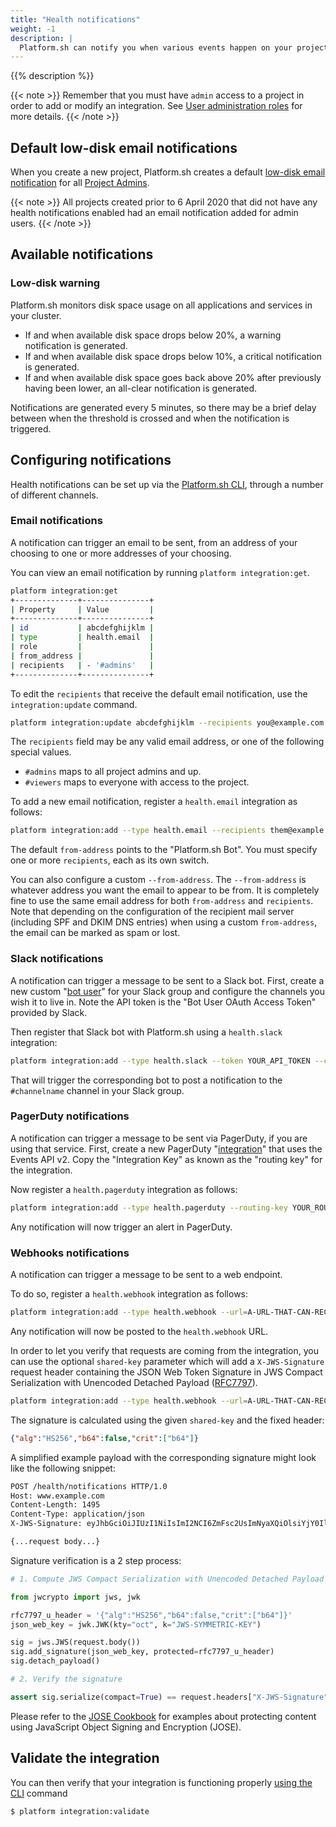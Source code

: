 ```yaml
---
title: "Health notifications"
weight: -1
description: |
  Platform.sh can notify you when various events happen on your project, in any environment. At this time the only notification provided is a low disk space warning, but others may be added in the future.
---
```


{{% description %}}

{{< note >}}
Remember that you must have `admin` access to a project in order to add or modify an integration.  See [User administration roles](/administration/users.md#user-roles) for more details.
{{< /note >}}

## Default low-disk email notifications

When you create a new project, Platform.sh creates a default [low-disk email notification](#low-disk-warning) for all [Project Admins](/administration/users.md#user-roles).

{{< note >}}
All projects created prior to 6 April 2020 that did not have any health notifications enabled had an email notification added for admin users.
{{< /note >}}

## Available notifications

### Low-disk warning

Platform.sh monitors disk space usage on all applications and services in your cluster.

* If and when available disk space drops below 20%, a warning notification is generated.
* If and when available disk space drops below 10%, a critical notification is generated.
* If and when available disk space goes back above 20% after previously having been lower, an all-clear notification is generated.

Notifications are generated every 5 minutes, so there may be a brief delay between when the threshold is crossed and when the notification is triggered.

## Configuring notifications

Health notifications can be set up via the [Platform.sh CLI](/development/cli/_index.md), through a number of different channels.

### Email notifications

A notification can trigger an email to be sent, from an address of your choosing to one or more addresses of your choosing.

You can view an email notification by running `platform integration:get`.

```bash
platform integration:get
+--------------+---------------+
| Property     | Value         |
+--------------+---------------+
| id           | abcdefghijklm |
| type         | health.email  |
| role         |               |
| from_address |               |
| recipients   | - '#admins'   |
+--------------+---------------+
```

To edit the `recipients` that receive the default email notification, use the `integration:update` command.

```bash
platform integration:update abcdefghijklm --recipients you@example.com
```

The `recipients` field may be any valid email address, or one of the following special values.

* `#admins` maps to all project admins and up.
* `#viewers` maps to everyone with access to the project.

To add a new email notification, register a `health.email` integration as follows:

```bash
platform integration:add --type health.email --recipients them@example.com --recipients others@example.com
```

The default `from-address` points to the "Platform.sh Bot". You must specify one or more `recipients`, each as its own switch.

You can also configure a custom `--from-address`. The `--from-address` is whatever address you want the email to appear to be from. It is completely fine to use the same email address for both `from-address` and `recipients`. Note that depending on the configuration of the recipient mail server (including SPF and DKIM DNS entries) when using a custom `from-address`, the email can be marked as spam or lost.


### Slack notifications

A notification can trigger a message to be sent to a Slack bot.  First, create a new custom "[bot user](https://api.slack.com/bot-users)" for your Slack group and configure the channels you wish it to live in.  Note the API token is the "Bot User OAuth Access Token" provided by Slack.

Then register that Slack bot with Platform.sh using a `health.slack` integration:

```bash
platform integration:add --type health.slack --token YOUR_API_TOKEN --channel '#channelname'
```

That will trigger the corresponding bot to post a notification to the `#channelname` channel in your Slack group.

### PagerDuty notifications

A notification can trigger a message to be sent via PagerDuty, if you are using that service.  First, create a new PagerDuty "[integration](https://support.pagerduty.com/docs/services-and-integrations)" that uses the Events API v2.  Copy the "Integration Key" as known as the "routing key" for the integration.

Now register a `health.pagerduty` integration as follows:


```bash
platform integration:add --type health.pagerduty --routing-key YOUR_ROUTING_KEY
```

Any notification will now trigger an alert in PagerDuty.

### Webhooks notifications

A notification can trigger a message to be sent to a web endpoint.

To do so, register a `health.webhook` integration as follows:

```bash
platform integration:add --type health.webhook --url=A-URL-THAT-CAN-RECEIVE-THE-POSTED-JSON
```

Any notification will now be posted to the `health.webhook` URL.

In order to let you verify that requests are coming from the integration, you can use the optional `shared-key` parameter which will add a `X-JWS-Signature` request header containing the JSON Web Token Signature in JWS Compact Serialization with Unencoded Detached Payload ([RFC7797](https://tools.ietf.org/html/rfc7797)).

```bash
platform integration:add --type health.webhook --url=A-URL-THAT-CAN-RECEIVE-THE-POSTED-JSON --shared-key JWS-SYMMETRIC-KEY
```

The signature is calculated using the given `shared-key` and the fixed header:

```json
{"alg":"HS256","b64":false,"crit":["b64"]}
```

A simplified example payload with the corresponding signature might look like the following snippet:

```bash
POST /health/notifications HTTP/1.0
Host: www.example.com
Content-Length: 1495
Content-Type: application/json
X-JWS-Signature: eyJhbGciOiJIUzI1NiIsImI2NCI6ZmFsc2UsImNyaXQiOlsiYjY0Il19..fYW9qrjShmEArV17Z1kH6yudoXzpBE3PzJXq_OqrIfM

{...request body...}
```

Signature verification is a 2 step process:

```python
# 1. Compute JWS Compact Serialization with Unencoded Detached Payload

from jwcrypto import jws, jwk

rfc7797_u_header = '{"alg":"HS256","b64":false,"crit":["b64"]}'
json_web_key = jwk.JWK(kty="oct", k="JWS-SYMMETRIC-KEY")

sig = jws.JWS(request.body())
sig.add_signature(json_web_key, protected=rfc7797_u_header)
sig.detach_payload()

# 2. Verify the signature

assert sig.serialize(compact=True) == request.headers["X-JWS-Signature"]
```

Please refer to the [JOSE Cookbook](https://github.com/ietf-jose/cookbook) for examples about protecting content using JavaScript Object Signing and Encryption (JOSE).

## Validate the integration

You can then verify that your integration is functioning properly [using the CLI](/integrations/overview.md#validating-integrations) command

```bash
$ platform integration:validate
```
